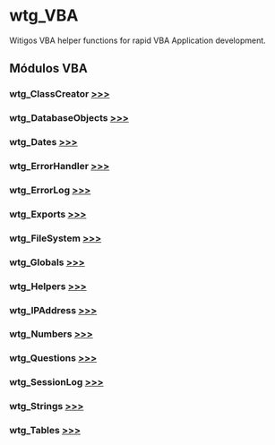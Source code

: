 # wtg_VBA


Witigos VBA helper functions for rapid VBA Application development.

## Módulos VBA

### wtg_ClassCreator [>>>](https://github.com/witigo/wtg_VBA/blob/master/Access/wtg_ClassCreator.bas)

### wtg_DatabaseObjects [>>>](https://github.com/witigo/wtg_VBA/blob/master/Access/wtg_DatabaseObjects.bas)

### wtg_Dates [>>>](https://github.com/witigo/wtg_VBA/blob/master/Access/wtg_Dates.bas)

### wtg_ErrorHandler [>>>](https://github.com/witigo/wtg_VBA/blob/master/Access/wtg_ErrorHandler.bas)

### wtg_ErrorLog [>>>](https://github.com/witigo/wtg_VBA/blob/master/Access/wtg_ErrorLog.bas)

### wtg_Exports [>>>](https://github.com/witigo/wtg_VBA/blob/master/Access/wtg_Exports.bas)

### wtg_FileSystem [>>>]()

### wtg_Globals [>>>](https://github.com/witigo/wtg_VBA/blob/master/Access/wtg_Globals.bas)

### wtg_Helpers [>>>](https://github.com/witigo/wtg_VBA/blob/master/Access/wtg_Helpers.bas)

### wtg_IPAddress [>>>](https://github.com/witigo/wtg_VBA/blob/master/Access/wtg_IPAddress.bas)

### wtg_Numbers [>>>](https://github.com/witigo/wtg_VBA/blob/master/Access/wtg_Numbers.bas)

### wtg_Questions [>>>](https://github.com/witigo/wtg_VBA/blob/master/Access/wtg_Questions.bas)

### wtg_SessionLog [>>>](https://github.com/witigo/wtg_VBA/blob/master/Access/wtg_SessionLog.bas)

### wtg_Strings [>>>](https://github.com/witigo/wtg_VBA/blob/master/Access/wtg_Strings.bas)

### wtg_Tables [>>>](https://github.com/witigo/wtg_VBA/blob/master/Access/wtg_Tables.bas)